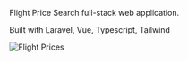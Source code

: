 Flight Price Search full-stack web application.

Built with Laravel, Vue, Typescript, Tailwind

![Flight Prices](https://github.com/Alectatton/FlightPriceSearch/assets/68305713/a43d98f1-d2ab-4e5d-8428-f988d7a977e2)
